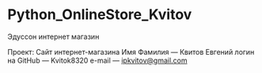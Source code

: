 # Python_OnlineStore_Kvitov
Эдуссон интернет магазин

Проект: Сайт интернет-магазина
Имя Фамилия — Квитов Евгений
логин на GitHub — Kvitok8320
e-mail — ipkvitov@gmail.com
